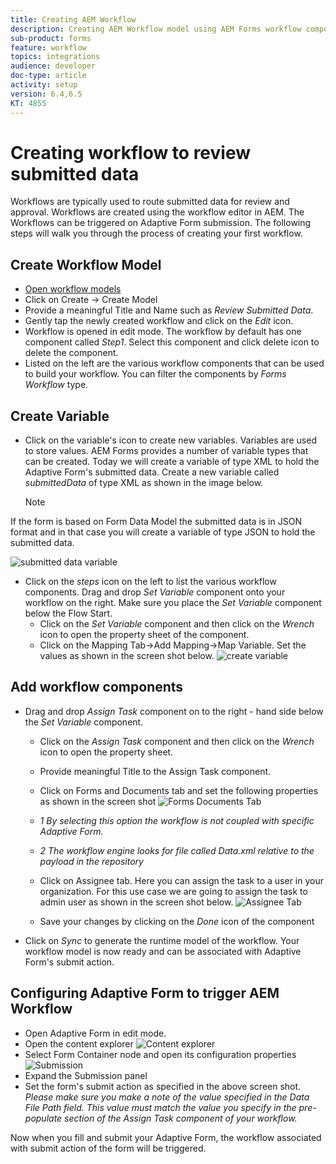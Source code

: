 ```yaml
---
title: Creating AEM Workflow
description: Creating AEM Workflow model using AEM Forms workflow components to review submitted data.
sub-product: forms
feature: workflow
topics: integrations
audience: developer
doc-type: article
activity: setup
version: 6.4,6.5
KT: 4855
---
```


# Creating workflow to review submitted data

Workflows are typically used to route submitted data for review and approval. Workflows are created using the workflow editor in AEM. The Workflows can be triggered on Adaptive Form submission. The following steps will walk you through the process of creating your first workflow.

## Create Workflow Model

* [Open workflow models](http://localhost:4502/libs/cq/workflow/admin/console/content/models.html)
* Click on Create -> Create Model
* Provide a meaningful Title and Name such as _Review Submitted Data_.
* Gently tap the newly created workflow and click on the _Edit_ icon.
* Workflow is opened in edit mode. The workflow by default has one component called _Step1_. Select this component and click delete icon to delete the component.
* Listed on the left are the various workflow components that can be used to build your workflow. You can filter the components by _Forms Workflow_ type.

## Create Variable

* Click on the variable's icon to create new variables. Variables are used to store values. AEM Forms provides a number of variable types that can be created. Today we will create a variable of type XML to hold the Adaptive Form's submitted data. Create a new variable called _submittedData_ of type XML as shown in the image below.

  >[!NOTE]
If the form is based on Form Data Model the submitted data is in JSON format and in that case you will create a variable of type JSON to hold the submitted data.

![submitted data variable](assets/submitted-data-variable.PNG)

* Click on the _steps_ icon on the left to list the various workflow components. Drag and drop _Set Variable_ component onto your workflow on the right. Make sure you place the _Set Variable_ component below the Flow Start.
  * Click on the _Set Variable_ component and then click on the _Wrench_ icon to open the property sheet of the component.
  * Click on the Mapping Tab->Add Mapping->Map Variable. Set the values as shown in the screen shot below.
![create variable](assets/set-variable.PNG)

## Add workflow components 

* Drag and drop _Assign Task_ component on to the right - hand side below the _Set Variable_ component.
  * Click on the _Assign Task_ component and then click on the _Wrench_ icon to open the property sheet.
  * Provide meaningful Title to the Assign Task component.
  * Click on Forms and Documents tab and set the following properties as shown in the screen shot
![Forms Documents Tab](assets/forms-documents.PNG)

  * _1 By selecting this option the workflow is not coupled with specific Adaptive Form._
  * _2 The workflow engine looks for file called Data.xml relative to the payload in the repository_ 

  * Click on Assignee tab. Here you can assign the task to a user in your organization. For this use case we are going to assign the task to admin user as shown in the screen shot below.
![Assignee Tab](assets/assignee-tab.PNG)
  * Save your changes by clicking on the _Done_ icon of the component
* Click on _Sync_ to generate the runtime model of the workflow.
Your workflow model is now ready and can be associated with Adaptive Form's submit action.

## Configuring Adaptive Form to trigger AEM Workflow

* Open Adaptive Form in edit mode.
* Open the content explorer
![Content explorer](assets/af-workflow-submission.PNG)
* Select Form Container node and open its configuration properties
![Submission](assets/af-workflow-submission1.PNG)
* Expand the Submission panel
* Set the form's submit action as specified in the above screen shot.
_Please make sure you make a note of the value specified in the Data File Path field. This value must match the value you specify in the pre-populate section of the Assign Task component of your workflow._

Now when you fill and submit your Adaptive Form, the workflow associated with submit action of the form will be triggered.


